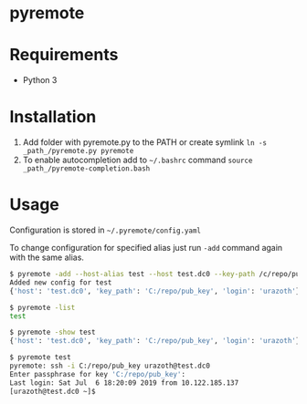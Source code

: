 # pyremote

# Requirements
* Python 3

# Installation
1. Add folder with pyremote.py to the PATH or create symlink ```ln -s _path_/pyremote.py pyremote```
2. To enable autocompletion add to ```~/.bashrc``` command ```source _path_/pyremote-completion.bash```

# Usage
Configuration is stored in ```~/.pyremote/config.yaml```


To change configuration for specified alias just run ```-add``` command again with the same alias.

```bash
$ pyremote -add --host-alias test --host test.dc0 --key-path /c/repo/pub_key --login urazoth
Added new config for test
{'host': 'test.dc0', 'key_path': 'C:/repo/pub_key', 'login': 'urazoth'}

$ pyremote -list
test

$ pyremote -show test
{'host': 'test.dc0', 'key_path': 'C:/repo/pub_key', 'login': 'urazoth'}

$ pyremote test
pyremote: ssh -i C:/repo/pub_key urazoth@test.dc0
Enter passphrase for key 'C:/repo/pub_key':
Last login: Sat Jul  6 18:20:09 2019 from 10.122.185.137
[urazoth@test.dc0 ~]$
```